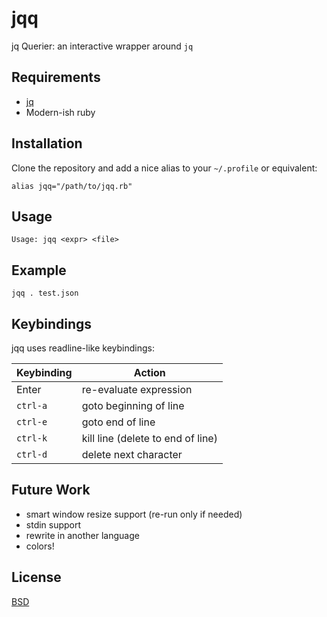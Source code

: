 # jqq

jq Querier: an interactive wrapper around `jq`

## Requirements

* [jq](https://github.com/stedolan/jq)
* Modern-ish ruby

## Installation

Clone the repository and add a nice alias to your `~/.profile` or equivalent:

```
alias jqq="/path/to/jqq.rb"
```

## Usage

```
Usage: jqq <expr> <file>
```

## Example

```
jqq . test.json
```

## Keybindings

jqq uses readline-like keybindings:

| Keybinding | Action |
| ---------- | ------ |
| Enter | re-evaluate expression |
| `ctrl-a` | goto beginning of line |
| `ctrl-e` | goto end of line |
| `ctrl-k` | kill line (delete to end of line) |
| `ctrl-d` | delete next character |

## Future Work

* smart window resize support (re-run only if needed)
* stdin support
* rewrite in another language
* colors!

## License

[BSD](LICENSE)
